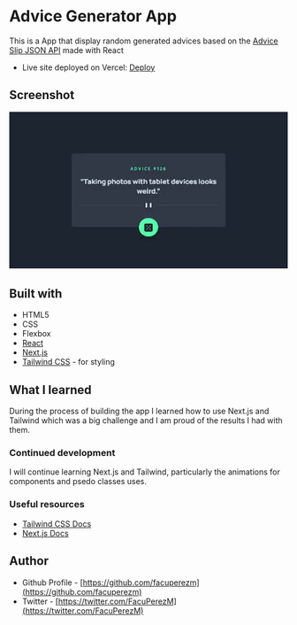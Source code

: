 # Advice Generator App
This is a App that display random generated advices based on the [Advice Slip JSON API](https://api.adviceslip.com/) made with React

- Live site deployed on Vercel: [Deploy](https://advice-generator-facundo.vercel.app/)

## Screenshot

![Advice Generator App](./screenshot/screen.gif)

## Built with

- HTML5
- CSS
- Flexbox
- [React](https://reactjs.org/)
- [Next.js](https://nextjs.org/)
- [Tailwind CSS](thttps://tailwindcss.com/) - for styling

## What I learned

During the process of building the app I learned how to use Next.js and Tailwind which was a big challenge and I am proud of the results I had with them.

### Continued development

I will continue learning Next.js and Tailwind, particularly the animations for components and psedo classes uses.

### Useful resources

- [Tailwind CSS Docs](https://tailwindcss.com/docs/)
- [Next.js Docs](https://nextjs.org/docs)

## Author

- Github Profile - [https://github.com/facuperezm](https://github.com/facuperezm)
- Twitter - [https://twitter.com/FacuPerezM](https://twitter.com/FacuPerezM)
